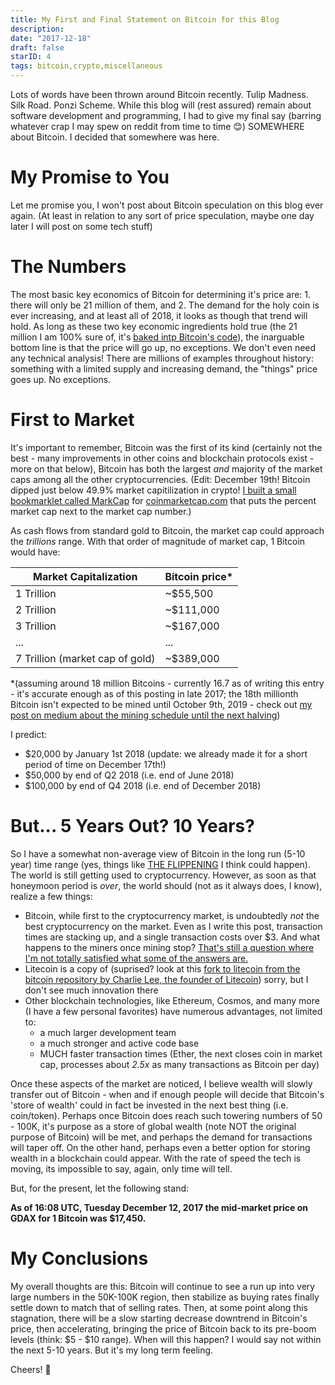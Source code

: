 ```yaml
---
title: My First and Final Statement on Bitcoin for this Blog
description:
date: "2017-12-18"
draft: false
starID: 4
tags: bitcoin,crypto,miscellaneous
---
```


Lots of words have been thrown around Bitcoin recently. Tulip Madness. Silk Road. Ponzi Scheme. While this blog will (rest assured) remain about software development and programming, I had to give my final say (barring whatever crap I may spew on reddit from time to time 😊) SOMEWHERE about Bitcoin. I decided that somewhere was here.

# My Promise to You

Let me promise you, I won't post about Bitcoin speculation on this blog ever again. (At least in relation to any sort of price speculation, maybe one day later I will post on some tech stuff)

# The Numbers

The most basic key economics of Bitcoin for determining it's price are: 1. there will only be 21 million of them, and 2. The demand for the holy coin is ever increasing, and at least all of 2018, it looks as though that trend will hold. As long as these two key economic ingredients hold true (the 21 million I am 100% sure of, it's [baked intp Bitcoin's code](https://github.com/bitcoin/bitcoin/blob/c24337964f2d0500975abb4ef55c324daaf349b6/src/main.cpp#L1361)), the inarguable bottom line is that the price will go up, no exceptions. We don't even need any technical analysis! There are millions of examples throughout history: something with a limited supply and increasing demand, the "things" price goes up. No exceptions.

# First to Market
It's important to remember, Bitcoin was the first of its kind (certainly not the best - many improvements in other coins and blockchain protocols exist - more on that below), Bitcoin has both the largest _and_ majority of the market caps among all the other cryptocurrencies. (Edit: December 19th! Bitcoin dipped just below 49.9% market capitilization in crypto! [I built a small bookmarklet called MarkCap](https://princefishthrower.github.io/markcap) for [coinmarketcap.com](https://coinmarketcap.com) that puts the percent market cap next to the market cap number.)

As cash flows from standard gold to Bitcoin, the market cap could approach the _trillions_ range. With that order of magnitude of market cap, 1 Bitcoin would have:

| Market Capitalization | Bitcoin price* |
| --------------------- | -------------- |
| 1 Trillion | ~$55,500 |
| 2 Trillion | ~$111,000 |
| 3 Trillion | ~$167,000 |
| ... | ... |
| 7 Trillion (market cap of gold) | ~$389,000 |

\*(assuming around 18 million Bitcoins - currently 16.7 as of writing this entry - it's accurate enough as of this posting in late 2017; the 18th millionth Bitcoin isn't expected to be mined until October 9th, 2019 - check out [my post on medium about the mining schedule until the next halving](https://medium.com/@frewin.christopher/the-bitcoin-mining-schedule-from-december-18-2017-to-june-8-2020-407db59e69f4))

I predict:

- $20,000 by January 1st 2018 (update: we already made it for a short period of time on December 17th!)
- $50,000 by end of Q2 2018 (i.e. end of June 2018)
- $100,000 by end of Q4 2018 (i.e. end of December 2018)

# But... 5 Years Out? 10 Years?

So I have a somewhat non-average view of Bitcoin in the long run (5-10 year) time range (yes, things like [THE FLIPPENING](http://blog.flippening.watch/what-is-the-flippening/) I think could happen). The world is still getting used to cryptocurrency. However, as soon as that honeymoon period is _over_, the world should (not as it always does, I know), realize a few things:

- Bitcoin, while first to the cryptocurrency market, is undoubtedly _not_ the best cryptocurrency on the market. Even as I write this post, transaction times are stacking up, and a single transaction costs over $3. And what happens to the miners once mining stop? [That's still a question where I'm not totally satisfied what some of the answers are.](https://news.bitcoin.com/what-happens-bitcoin-miners-all-coins-mined/)
- Litecoin is a copy of (suprised? look at this [fork to litecoin from the bitcoin repository by Charlie Lee, the founder of Litecoin](https://github.com/litecoin-project/litecoin/commit/4405b78d6059e536c36974088a8ed4d9f0f29898)) sorry, but I don't see much innovation there
- Other blockchain technologies, like Ethereum, Cosmos, and many more (I have a few personal favorites) have numerous advantages, not limited to:
  - a much larger development team
  - a much stronger and active code base
  - MUCH faster transaction times (Ether, the next closes coin in market cap, processes about _2.5x_ as many transactions as Bitcoin per day)

Once these aspects of the market are noticed, I believe wealth will slowly transfer out of Bitcoin - when and if enough people will decide that Bitcoin's 'store of wealth' could in fact be invested in the next best thing (i.e. coin/token). Perhaps once Bitcoin does reach such towering numbers of 50 - 100K, it's purpose as a store of global wealth (note NOT the original purpose of Bitcoin) will be met, and perhaps the demand for transactions will taper off. On the other hand, perhaps even a better option for storing wealth in a blockchain could appear. With the rate of speed the tech is moving, its impossible to say, again, only time will tell.

But, for the present, let the following stand:

**As of 16:08 UTC, Tuesday December 12, 2017 the mid-market price on GDAX for 1 Bitcoin was $17,450.**

# My Conclusions

My overall thoughts are this: Bitcoin will continue to see a run up into very large numbers in the 50K-100K region, then stabilize as buying rates finally settle down to match that of selling rates. Then, at some point along this stagnation, there will be a slow starting decrease downtrend in Bitcoin's price, then accelerating, bringing the price of Bitcoin back to its pre-boom levels (think: $5 - $10 range). When will this happen? I would say not within the next 5-10 years. But it's my long term feeling.

Cheers! 🍺
